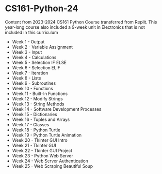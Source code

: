 # CS161-Python-24
Content from 2023-2024 CS161 Python Course transferred from Replit.
This year-long course also included a 9-week unit in Electronics that is not included in this curriculum

* Week 1 - Output
* Week 2 - Variable Assignment
* Week 3 - Input
* Week 4 - Calculations
* Week 5 - Selection IF ELSE
* Week 6 - Selection ELIF
* Week 7 - Iteration
* Week 8 - Lists
* Week 9 - Subroutines
* Week 10 - Functions
* Week 11 - Built-In Functions
* Week 12 - Modify Strings
* Week 13 - String Methods
* Week 14 - Software Development Processes
* Week 15 - Dictionaries
* Week 16 - Tuples and Arrays
* Week 17 - Classes
* Week 18 - Python Turtle
* Week 19 - Python Turtle Animation
* Week 20 - Tkinter GUI Intro
* Week 21 - Tkinter GUI
* Week 22 - Tkinter GUI Project
* Week 23 - Python Web Server
* Week 24 - Web Server Authentication
* Week 25 - Web Scraping Beautiful Soup

